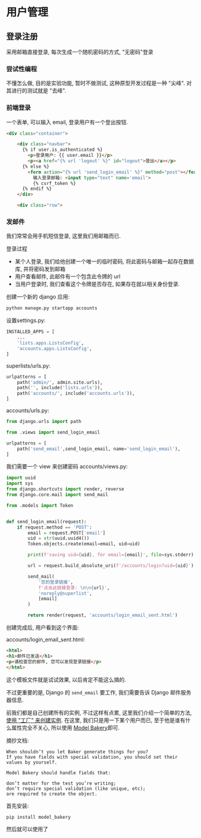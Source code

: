 # 用户管理

## 登录注册

采用邮箱直接登录, 每次生成一个随机密码的方式, "无密码"登录

### 尝试性编程

不懂怎么做, 目的是实验功能, 暂时不做测试, 这种原型开发过程是一种 "尖峰". 对其进行的测试就是 "去峰".

### 前端登录

一个表单, 可以输入 email, 登录用户有一个登出按钮.

```html
<div class="container">

    <div class="navbar">
      {% if user.is_authenticated %}
        <p>登录用户: {{ user.email }}</p>
        <p><a href="{% url 'logout' %}" id="logout">登出</a></p>
      {% else %}
        <form action="{% url 'send_login_email' %}" method="post"></form>
          输入登录邮箱: <input type="text" name='email'>
          {% csrf_token %}
      {% endif %}
    </div>

    <div class="row">
```

### 发邮件

我们常常会用手机短信登录, 这里我们用邮箱而已.

登录过程

* 某个人登录, 我们给他创建一个唯一的临时密码, 将此密码与邮箱一起存在数据库, 并将密码发到邮箱
* 用户查看邮件, 此邮件有一个包含此令牌的 url
* 当用户登录时, 我们查看这个令牌是否存在, 如果存在就以相关身份登录.

创建一个新的 django 应用:

```bash
python manage.py startapp accounts
```

设置settings.py:

```python
INSTALLED_APPS = [
    ...
    'lists.apps.ListsConfig',
    'accounts.apps.ListsConfig',
]
```

superlists/urls.py:

```python
urlpatterns = [
    path('admin/', admin.site.urls),
    path('', include('lists.urls')),
    path('accounts/', include('accounts.urls')),
]
```

accounts/urls.py:

```python
from django.urls import path

from .views import send_login_email

urlpatterns = [
    path('send_email',send_login_email, name='send_login_email'),
]
```

我们需要一个 view 来创建密码
accounts/views.py:

```python
import uuid
import sys
from django.shortcuts import render, reverse
from django.core.mail import send_mail

from .models import Token


def send_login_email(request):
    if request.method == 'POST':
        email = request.POST['email']
        uid = str(uuid.uuid4())
        Token.objects.create(email=email, uid=uid)

        print(f'saving uid={uid}, for email={email}', file=sys.stderr)

        url = request.build_absolute_uri(f'/accounts/login?uid={uid}')

        send_mail(
            '您的登录链接',
            f'点击此链接登录: \n\n{url}',
            'noreply@superlist',
            [email]
        )

        return render(request, 'accounts/login_email_sent.html')
```

创建完成后, 用户看到这个界面:

accounts/login_email_sent.html:

```html
<html>
<h1>邮件已发送</h1>
<p>请检查您的邮件, 您可以发现登录链接</p>
</html>
```

这个模板文件就是试试效果, 以后肯定不能这么搞的.

不过更重要的是, Django 的 `send_email` 要工作, 我们需要告诉 Django 邮件服务器信息.

前我们都是自己创建所有的实例, 不过这样有点累, 这里我们介绍一个简单的方法, [使用 "工厂" 来创建实例](https://www.vincentprouillet.com/blog/factory-boy-or-model-mommy/). 在这里, 我们只是用一下某个用户而已, 至于他是谁有什么属性完全不关心, 所以使用 [Model Bakery](https://github.com/model-bakers/model_bakery)即可.

摘抄文档:
```
When shouldn’t you let Baker generate things for you?
If you have fields with special validation, you should set their values by yourself.

Model Bakery should handle fields that:

don’t matter for the test you’re writing;
don’t require special validation (like unique, etc);
are required to create the object.
```

首先安装:

```bash
pip install model_bakery
```

然后就可以使用了
